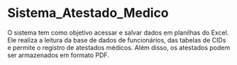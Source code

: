 # Sistema_Atestado_Medico
O sistema tem como objetivo acessar e salvar dados em planilhas do Excel. Ele realiza a leitura da base de dados de funcionários, das tabelas de CIDs e permite o registro de atestados médicos. Além disso, os atestados podem ser armazenados em formato PDF.
